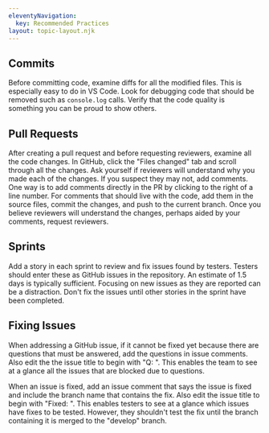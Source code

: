 ```yaml
---
eleventyNavigation:
  key: Recommended Practices
layout: topic-layout.njk
---
```


## Commits

Before committing code, examine diffs for all the modified files.
This is especially easy to do in VS Code.
Look for debugging code that should be removed such as `console.log` calls.
Verify that the code quality is something you can be proud to show others.

## Pull Requests

After creating a pull request and before requesting reviewers,
examine all the code changes.
In GitHub, click the "Files changed" tab and scroll through all the changes.
Ask yourself if reviewers will understand why you made each of the changes.
If you suspect they may not, add comments.
One way is to add comments directly in the PR
by clicking to the right of a line number.
For comments that should live with the code, add them in the source files,
commit the changes, and push to the current branch.
Once you believe reviewers will understand the changes,
perhaps aided by your comments, request reviewers.

## Sprints

Add a story in each sprint to review and fix issues found by testers.
Testers should enter these as GitHub issues in the repository.
An estimate of 1.5 days is typically sufficient.
Focusing on new issues as they are reported can be a distraction.
Don't fix the issues until other stories in the sprint have been completed.

## Fixing Issues

When addressing a GitHub issue, if it cannot be fixed yet
because there are questions that must be answered,
add the questions in issue comments.
Also edit the the issue title to begin with "Q: ".
This enables the team to see at a glance all the issues
that are blocked due to questions.

When an issue is fixed, add an issue comment that says the issue is fixed
and include the branch name that contains the fix.
Also edit the issue title to begin with "Fixed: ".
This enables testers to see at a glance which issues have fixes to be tested.
However, they shouldn't test the fix until the branch containing it
is merged to the "develop" branch.
